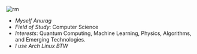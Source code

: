 ![rm](https://github.com/user-attachments/assets/a914361b-12b0-4c66-b45b-daee4abcbf25)

- *Myself Anurag*
- *Field of Study*: Computer Science
- *Interests*: Quantum Computing, Machine Learning, Physics, Algorithms, and Emerging Technologies.
- *I use Arch Linux BTW*
